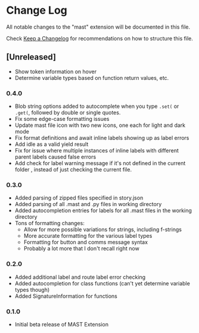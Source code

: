 # Change Log

All notable changes to the "mast" extension will be documented in this file.

Check [Keep a Changelog](http://keepachangelog.com/) for recommendations on how to structure this file.

## [Unreleased]

- Show token information on hover
- Determine variable types based on function return values, etc.

### 0.4.0

- Blob string options added to autocomplete when you type `.set(` or `.get(`, followed by double or single quotes.
- Fix some edge-case formatting issues
- Update mast file icon with two new icons, one each for light and dark mode
- Fix format definitions and await inline labels showing up as label errors
- Add idle as a valid yield result
- Fix for issue where multiple instances of inline labels with different parent labels caused false errors
- Add check for label warning message if it's not defined in the current folder , instead of just checking the current file.

### 0.3.0

- Added parsing of zipped files specified in story.json
- Added parsing of all .mast and .py files in working directory
- Added autocompletion entries for labels for all .mast files in the working directory
- Tons of formatting changes:
	* Allow for more possible variations for strings, including f-strings
	* More accurate formatting for the various label types
	* Formatting for button and comms message syntax
	* Probably a lot more that I don't recall right now

### 0.2.0

- Added additional label and route label error checking
- Added autocompletion for class functions (can't yet determine variable types though)
- Added SignatureInformation for functions

### 0.1.0

- Initial beta release of MAST Extension